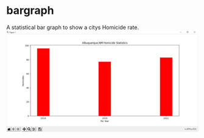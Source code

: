 # bargraph
A statistical bar graph to show a citys Homicide rate.
![Alt text](albuqbargraph.JPG?raw=true)

